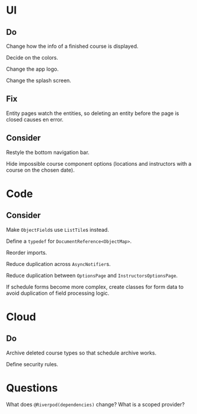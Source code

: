 # UI

## Do

Change how the info of a finished course is displayed.

Decide on the colors.

Change the app logo.

Change the splash screen.

## Fix

Entity pages watch the entities, so deleting an entity before the page is closed 
causes en error.

## Consider

Restyle the bottom navigation bar.

Hide impossible course component options (locations and instructors with a 
course on the chosen date).

# Code

## Consider

Make `ObjectField`s use `ListTile`s instead.

Define a `typedef` for `DocumentReference<ObjectMap>`.

Reorder imports.

Reduce duplication across `AsyncNotifier`s.

Reduce duplication between `OptionsPage` and `InstructorsOptionsPage`.

If schedule forms become more complex, create classes for form data to avoid 
duplication of field processing logic.

# Cloud

## Do

Archive deleted course types so that schedule archive works.

Define security rules.

# Questions

What does `@Riverpod(dependencies)` change? What is a scoped provider?

